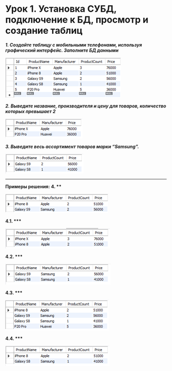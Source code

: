 # Урок 1. Установка СУБД, подключение к БД, просмотр и создание таблиц


*__1. Создайте таблицу с мобильными телефонами, используя графический интерфейс. Заполните БД данными__*

![Созданная таблица](phone_create.PNG "Мобильные телефоны")

*__2. Выведите название, производителя и цену для товаров, количество которых превышает 2__*

![Пример](phone_select1.PNG "Пример решения")

*__3. Выведите весь ассортимент товаров марки “Samsung”.__*

![Пример](phone_select2.PNG "Пример решения")

---

**Примеры решения:**
__4. **__

![Пример](phone_select3.PNG "Пример решения")

__4.1. ***__

![Пример](phone_select4.PNG "Пример решения")

__4.2. ***__

![Пример](phone_select5.PNG "Пример решения")

__4.3. ***__

![Пример](phone_select6.PNG "Пример решения")

__4.4. ***__

![Пример](phone_select7.PNG "Пример решения")